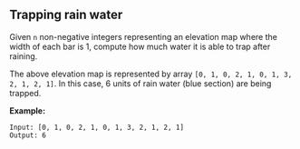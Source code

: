 Trapping rain water
-------------------

Given `n` non-negative integers representing an elevation map where the width of each bar is 1, compute how much water it is able to trap after raining.

The above elevation map is represented by array `[0, 1, 0, 2, 1, 0, 1, 3, 2, 1, 2, 1]`. In this case, 6 units of rain water (blue section) are being trapped.

**Example:**
```
Input: [0, 1, 0, 2, 1, 0, 1, 3, 2, 1, 2, 1]
Output: 6
```